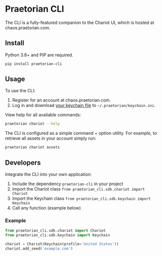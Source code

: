 # Praetorian CLI

The CLI is a fully-featured companion to the Chariot UI, which is hosted at chaos.praetorian.com.

## Install

Python 3.8+ and PIP are required.

```zsh
pip install praetorian-cli
```

## Usage

To use the CLI:

1. Register for an account at chaos.praetorian.com.
2. Log in and download [your keychain file](https://chaos.praetorian.com/keychain.ini) to ``~/.praetorian/keychain.ini``.

View help for all available commands:

```zsh
praetorian chariot --help
```

The CLI is configured as a simple command + option utility. For example, to retrieve all assets in your account simply run:

```zsh
praetorian chariot assets
```

## Developers

Integrate the CLI into your own application:

1. Include the dependency ``praetorian-cli`` in your project
2. Import the Chariot class ``from praetorian_cli.sdk.chariot import Chariot``
3. Import the Keychain class ``from praetorian_cli.sdk.keychain import Keychain``
4. Call any function (example below)

### Example

```python
from praetorian_cli.sdk.chariot import Chariot
from praetorian_cli.sdk.keychain import Keychain

chariot = Chariot(Keychain(profile='United States'))
chariot.add_seed('example.com')
```
